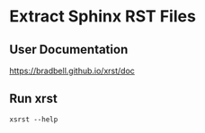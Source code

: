 # Extract Sphinx RST Files

## User Documentation
https://bradbell.github.io/xrst/doc

## Run xrst
```
xsrst --help
```
